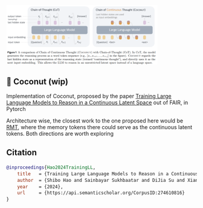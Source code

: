 <img src="./coconut.png" width="400px"></img>

## 🥥 Coconut (wip)

Implementation of Coconut, proposed by the paper <a href="https://arxiv.org/abs/2412.06769">Training Large Language Models to Reason in a Continuous Latent Space</a> out of FAIR, in Pytorch

Architecture wise, the closest work to the one proposed here would be <a href="https://github.com/lucidrains/recurrent-memory-transformer-pytorch">RMT</a>, where the memory tokens there could serve as the continuous latent tokens. Both directions are worth exploring

## Citation

```bibtex
@inproceedings{Hao2024TrainingLL,
    title   = {Training Large Language Models to Reason in a Continuous Latent Space},
    author  = {Shibo Hao and Sainbayar Sukhbaatar and DiJia Su and Xian Li and Zhiting Hu and Jason Weston and Yuandong Tian},
    year    = {2024},
    url     = {https://api.semanticscholar.org/CorpusID:274610816}
}
```
